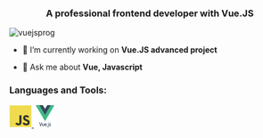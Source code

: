 <h3 align="center">A professional frontend developer with Vue.JS</h3>

<p align="left"> <img src="https://komarev.com/ghpvc/?username=vuejsprog&label=Profile%20views&color=0e75b6&style=flat" alt="vuejsprog" /> </p>

- 🔭 I’m currently working on **Vue.JS advanced project**

- 💬 Ask me about **Vue, Javascript**

<h3 align="left">Languages and Tools:</h3>
<p align="left"> <a href="https://developer.mozilla.org/en-US/docs/Web/JavaScript" target="_blank" rel="noreferrer"> <img src="https://raw.githubusercontent.com/devicons/devicon/master/icons/javascript/javascript-original.svg" alt="javascript" width="40" height="40"/> </a> <a href="https://vuejs.org/" target="_blank" rel="noreferrer"> <img src="https://raw.githubusercontent.com/devicons/devicon/master/icons/vuejs/vuejs-original-wordmark.svg" alt="vuejs" width="40" height="40"/> </a> </p>




